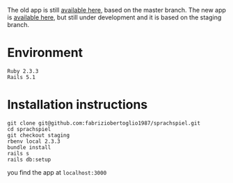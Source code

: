 The old app is still [available here](https://sprachspiel.herokuapp.com), based on the master branch.
The new app is [available here](https://sprachspiel-staging.herokuapp.com), but still under development and it is based on the staging branch.

# Environment

```
Ruby 2.3.3
Rails 5.1 
```

# Installation instructions

```
git clone git@github.com:fabriziobertoglio1987/sprachspiel.git
cd sprachspiel
git checkout staging
rbenv local 2.3.3
bundle install
rails s
rails db:setup
```
you find the app at `localhost:3000`
